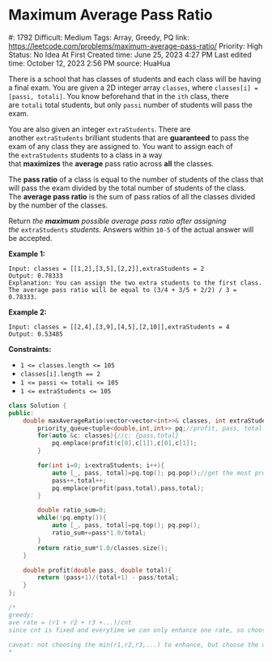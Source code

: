 # Maximum Average Pass Ratio

#: 1792
Difficult: Medium
Tags: Array, Greedy, PQ
link: https://leetcode.com/problems/maximum-average-pass-ratio/
Priority: High
Status: No Idea At First
Created time: June 25, 2023 4:27 PM
Last edited time: October 12, 2023 2:56 PM
source: HuaHua

There is a school that has classes of students and each class will be having a final exam. You are given a 2D integer array `classes`, where `classes[i] = [passi, totali]`. You know beforehand that in the `ith` class, there are `totali` total students, but only `passi` number of students will pass the exam.

You are also given an integer `extraStudents`. There are another `extraStudents` brilliant students that are **guaranteed** to pass the exam of any class they are assigned to. You want to assign each of the `extraStudents` students to a class in a way that **maximizes** the **average** pass ratio across **all** the classes.

The **pass ratio** of a class is equal to the number of students of the class that will pass the exam divided by the total number of students of the class. The **average pass ratio** is the sum of pass ratios of all the classes divided by the number of the classes.

Return *the **maximum** possible average pass ratio after assigning the* `extraStudents` *students.* Answers within `10-5` of the actual answer will be accepted.

**Example 1:**

```
Input: classes = [[1,2],[3,5],[2,2]],extraStudents = 2
Output: 0.78333
Explanation: You can assign the two extra students to the first class. The average pass ratio will be equal to (3/4 + 3/5 + 2/2) / 3 = 0.78333.

```

**Example 2:**

```
Input: classes = [[2,4],[3,9],[4,5],[2,10]],extraStudents = 4
Output: 0.53485

```

**Constraints:**

- `1 <= classes.length <= 105`
- `classes[i].length == 2`
- `1 <= passi <= totali <= 105`
- `1 <= extraStudents <= 105`

```cpp
class Solution {
public:
    double maxAverageRatio(vector<vector<int>>& classes, int extraStudents) {
        priority_queue<tuple<double,int,int>> pq;//profit, pass, total
        for(auto &c: classes){//c: {pass,total}
            pq.emplace(profit(c[0],c[1]),c[0],c[1]);
        }

        for(int i=0; i<extraStudents; i++){
            auto [_, pass, total]=pq.top(); pq.pop();//get the most profit one
            pass++,total++;
            pq.emplace(profit(pass,total),pass,total);
        }

        double ratio_sum=0;
        while(!pq.empty()){
            auto [_, pass, total]=pq.top(); pq.pop();
            ratio_sum+=pass*1.0/total;
        }
        return ratio_sum*1.0/classes.size();
    }

    double profit(double pass, double total){
        return (pass+1)/(total+1) - pass/total;
    }
};

/*
greedy:
ave rate = (r1 + r2 + r3 +...)/cnt
since cnt is fixed and everytime we can only enhance one rate, so choose the one we can enhance most

caveat: not choosing the min(r1,r2,r3,...) to enhance, but choose the one we can enhance the most
*
```